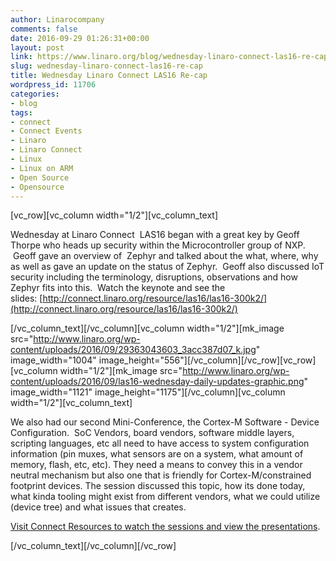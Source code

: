 ```yaml
---
author: Linarocompany
comments: false
date: 2016-09-29 01:26:31+00:00
layout: post
link: https://www.linaro.org/blog/wednesday-linaro-connect-las16-re-cap/
slug: wednesday-linaro-connect-las16-re-cap
title: Wednesday Linaro Connect LAS16 Re-cap
wordpress_id: 11706
categories:
- blog
tags:
- connect
- Connect Events
- Linaro
- Linaro Connect
- Linux
- Linux on ARM
- Open Source
- Opensource
---
```


[vc_row][vc_column width="1/2"][vc_column_text]


Wednesday at Linaro Connect  LAS16 began with a great key by Geoff Thorpe who heads up security within the Microcontroller group of NXP.  Geoff gave an overview of  Zephyr and talked about the what, where, why as well as gave an update on the status of Zephyr.  Geoff also discussed IoT security including the terminology, disruptions, observations and how Zephyr fits into this.  Watch the keynote and see the slides: [http://connect.linaro.org/resource/las16/las16-300k2/](http://connect.linaro.org/resource/las16/las16-300k2/)


[/vc_column_text][/vc_column][vc_column width="1/2"][mk_image src="http://www.linaro.org/wp-content/uploads/2016/09/29363043603_3acc387d07_k.jpg" image_width="1004" image_height="556"][/vc_column][/vc_row][vc_row][vc_column width="1/2"][mk_image src="http://www.linaro.org/wp-content/uploads/2016/09/las16-wednesday-daily-updates-graphic.png" image_width="1121" image_height="1175"][/vc_column][vc_column width="1/2"][vc_column_text]


We also had our second Mini-Conference, the Cortex-M Software - Device Configuration.  SoC Vendors, board vendors, software middle layers, scripting languages, etc all need to have access to system configuration information (pin muxes, what sensors are on a system, what amount of memory, flash, etc, etc). They need a means to convey this in a vendor neutral mechanism but also one that is friendly for Cortex-M/constrained footprint devices. The session discussed this topic, how its done today, what kinda tooling might exist from different vendors, what we could utilize (device tree) and what issues that creates.




[Visit Connect Resources to watch the sessions and view the presentations](http://connect.linaro.org/las16/resources/#wednesday).


[/vc_column_text][/vc_column][/vc_row]
